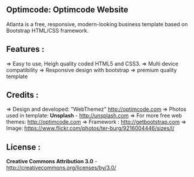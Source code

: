 Optimcode: Optimcode Website
-------
Atlanta is a free, responsive, modern-looking business template based on Bootstrap HTML/CSS framework. 

Features :
--------
=> Easy to use, Heigh quality coded HTML5 and CSS3.
=> Multi device compatibility
=> Responsive design with bootstrap
=> premium quality template

Credits :
-------
=> Design and developed: "WebThemez"  http://optimcode.com
=> Photos used in template: **Unsplash** - http://unsplash.com
=> For more free web themes: http://optimcode.com
=> Framework : http://getbootstrap.com
=> Image: https://www.flickr.com/photos/ter-burg/9216004446/sizes/l/

License :
-------
**Creative Commons Attribution 3.0** - http://creativecommons.org/licenses/by/3.0/
